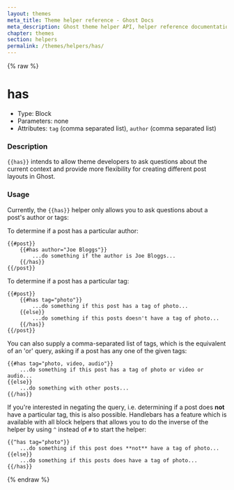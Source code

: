 ```yaml
---
layout: themes
meta_title: Theme helper reference - Ghost Docs
meta_description: Ghost theme helper API, helper reference documentation
chapter: themes
section: helpers
permalink: /themes/helpers/has/
---
```


{% raw %}

# has

 * Type: Block
 * Parameters: none
 * Attributes: `tag` (comma separated list), `author` (comma separated list)


<!--
* Origin: Ghost
* Required: No
* Context: All
-->

### Description

`{{has}}` intends to allow theme developers to ask questions about the current context and provide more flexibility for creating different post layouts in Ghost.

### Usage

Currently, the `{{has}}` helper only allows you to ask questions about a post's author or tags:


To determine if a post has a particular author:

```
{{#post}}
    {{#has author="Joe Bloggs"}}
        ...do something if the author is Joe Bloggs...
    {{/has}}
{{/post}}
```

To determine if a post has a particular tag:


```
{{#post}}
    {{#has tag="photo"}}
        ...do something if this post has a tag of photo...
    {{else}}
        ...do something if this posts doesn't have a tag of photo...
    {{/has}}
{{/post}}
```

You can also supply a comma-separated list of tags, which is the equivalent of an 'or' query, asking if a post has any one of the given tags:

```
{{#has tag="photo, video, audio"}}
    ...do something if this post has a tag of photo or video or audio...
{{else}}
    ...do something with other posts...
{{/has}}
```

If you're interested in negating the query, i.e. determining if a post does **not** have a particular tag, this is also possible.
Handlebars has a feature which is available with all block helpers that allows you to do the inverse of the helper by using `^` instead of `#` to start the helper:

```
{{^has tag="photo"}}
    ...do something if this post does **not** have a tag of photo...
{{else}}
    ...do something if this posts does have a tag of photo...
{{/has}}
```

{% endraw %}